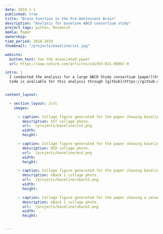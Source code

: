 ```yaml
---
date: 2019-1-1
published: true
title: "Brain Function in the Pre-Adolescent Brain"
description: "Analysis for baseline ABCD consortium study"
project_tags: python, Research
media: Paper
ownership:
time_period: 2018-2019
thumbnail: "/projects/baseline/sst.jpg"

website:
  button_text: See the associated paper
  url: https://www.nature.com/articles/s41593-021-00867-9

intro: |
  I conducted the analysis for a large ABCD Study consortium [paper](https://www.nature.com/articles/s41593-021-00867-9) published in Nature Neuroscience. 
  Code is avaliable for this analysis through [github](https://github.com/sahahn/ABCD_Consortium_Analysis). This paper analyzing baseline brain behavior across 3 different fmri tasks.


content_layout:

  - section_layout: 2col
    images:

      - caption: Collage figure generated for the paper showing baseline SST  task activation in the ABCD Sample
        description: SST collage photo.
        url:  /projects/baseline/sst.png
        width:
        height:

      - caption: Collage figure generated for the paper showing baseline MID task activation in the ABCD Sample
        description: MID collage photo.
        url:  /projects/baseline/mid.png
        width:
        height:

      - caption: Collage figure generated for the paper showing baseline nBack activation in the ABCD Sample
        description: nBack 1 collage photo.
        url:  /projects/baseline/nback1.png
        width:
        height:

      - caption: Collage figure generated for the paper showing a second set of baseline Nback activations in the ABCD Sample
        description: nBack 2 collage photo.
        url:  /projects/baseline/nback2.png
        width:
        height:


---
```



